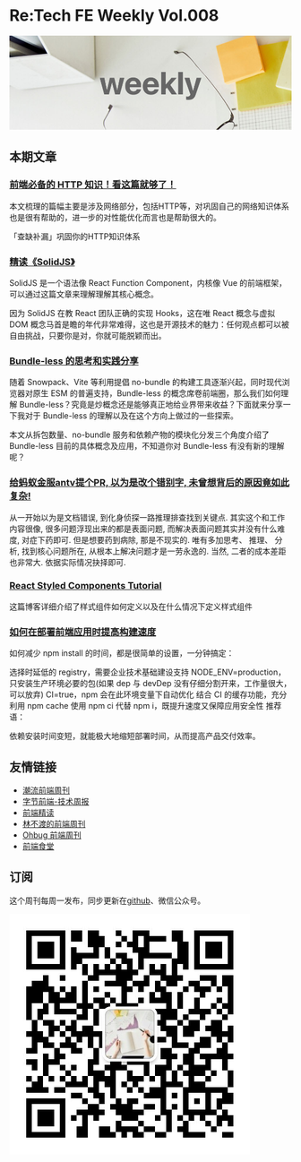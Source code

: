 # Re:Tech FE Weekly Vol.008

![](https://raw.githubusercontent.com/retech-fe/image-hosting/main/img/2022/08/08/11-10-04-9b39540aa9ffa2223c6198a222fb47a0-dcca450c-0118-4e49-b97a-d3c3b7571eb2-725b53.png)

## 本期文章

### [前端必备的 HTTP 知识！看这篇就够了！](https://mp.weixin.qq.com/s/KGQnqjuE3OLvOGMrdTer8w)

本文梳理的篇幅主要是涉及网络部分，包括HTTP等，对巩固自己的网络知识体系也是很有帮助的，进一步的对性能优化而言也是帮助很大的。

「查缺补漏」巩固你的HTTP知识体系

### [精读《SolidJS》](https://mp.weixin.qq.com/s?__biz=MzU2ODg2NTcwMQ==&mid=2247486667&idx=1&sn=d291910b1b1fba9fae71940fd087eed7)

SolidJS 是一个语法像 React Function Component，内核像 Vue 的前端框架，可以通过这篇文章来理解理解其核心概念。

因为 SolidJS 在教 React 团队正确的实现 Hooks，这在唯 React 概念与虚拟 DOM 概念马首是瞻的年代非常难得，这也是开源技术的魅力：任何观点都可以被自由挑战，只要你是对，你就可能脱颖而出。


### [Bundle-less 的思考和实践分享](https://mp.weixin.qq.com/s?__biz=Mzg4MTYwMzY1Mw==&mid=2247503886&idx=1&sn=b2560c7537c42ab83de02e9df14c9854)

随着 Snowpack、Vite 等利用提倡 no-bundle 的构建工具逐渐兴起，同时现代浏览器对原生 ESM 的普遍支持，Bundle-less 的概念席卷前端圈，那么我们如何理解 Bundle-less？究竟是炒概念还是能够真正地给业界带来收益？下面就来分享一下我对于 Bundle-less 的理解以及在这个方向上做过的一些探索。


本文从拆包数量、no-bundle 服务和依赖产物的模块化分发三个角度介绍了 Bundle-less 目前的具体概念及应用，不知道你对 Bundle-less 有没有新的理解呢？

### [给蚂蚁金服antv提个PR, 以为是改个错别字, 未曾想背后的原因竟如此复杂!](https://juejin.cn/post/7134614197689647112)

从一开始以为是文档错误, 到化身侦探一路推理排查找到关键点. 其实这个和工作内容很像, 很多问题浮现出来的都是表面问题, 而解决表面问题其实并没有什么难度, 对症下药即可. 但是想要药到病除, 那是不现实的. 唯有多加思考、 推理、 分析, 找到核心问题所在, 从根本上解决问题才是一劳永逸的. 当然, 二者的成本差距也非常大. 依据实际情况抉择即可.

### [React Styled Components Tutorial](https://www.robinwieruch.de/react-styled-components/)

这篇博客详细介绍了样式组件如何定义以及在什么情况下定义样式组件


### [如何在部署前端应用时提高构建速度](https://juejin.cn/post/7138989725020323847?share_token=4c21ac6d-2f57-4c16-81bf-64c56b351047)

如何减少 npm install 的时间，都是很简单的设置，一分钟搞定：

选择时延低的 registry，需要企业技术基础建设支持
NODE_ENV=production，只安装生产环境必要的包(如果 dep 与 devDep 没有仔细分割开来，工作量很大，可以放弃)
CI=true，npm 会在此环境变量下自动优化
结合 CI 的缓存功能，充分利用 npm cache
使用 npm ci 代替 npm i，既提升速度又保障应用安全性
推荐语：

依赖安装时间变短，就能极大地缩短部署时间，从而提高产品交付效率。



## 友情链接

- [潮流前端周刊](https://github.com/tw93/weekly)
- [字节前端-技术周报](https://juejin.cn/user/4098589725834317)
- [前端精读](https://github.com/ascoders/weekly)
- [林不渡的前端周刊](https://fe-weekly.netlify.app/)
- [Ohbug 前端周刊](https://github.com/ohbug-org/weekly)
- [前端食堂](https://github.com/Geekhyt/weekly)

## 订阅

这个周刊每周一发布，同步更新在[github](https://github.com/retech-fe/weekly)、微信公众号。

![](https://raw.githubusercontent.com/retech-fe/image-hosting/main/img/2022/08/08/11-10-31-00dddeb5e5c7f41d76b8a886daf30c30-qrcode_for_gh_1ab4464eae79_430-173b0f.jpg)

